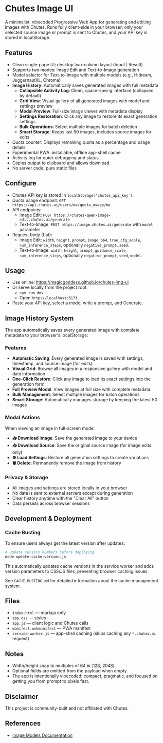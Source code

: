 # Chutes Image UI

A minimalist, vibecoded Progressive Web App for generating and editing images with Chutes. Runs fully client-side in your browser; only your selected source image or prompt is sent to Chutes, and your API key is stored in localStorage.

## Features
- Clean single-page UI; desktop two-column layout (Input | Result)
- Supports two modes: Image Edit and Text-to-Image generation
- Model selector for Text-to-Image with multiple models (e.g., Hidream, JuggernautXL, Chroma)
- **Image History**: Automatically saves generated images with full metadata
  - **Collapsible Activity Log**: Clean, space-saving interface (collapsed by default)
  - **Grid View**: Visual gallery of all generated images with model and settings preview
  - **Modal Preview**: Full-size image viewer with metadata display
  - **Settings Restoration**: Click any image to restore its exact generation settings
  - **Bulk Operations**: Select multiple images for batch deletion
  - **Smart Storage**: Keeps last 50 images, includes source images for edits
- Quota counter: Displays remaining quota as a percentage and usage details
- Experimental PWA: installable, offline app-shell cache
- Activity log for quick debugging and status
- Copies output to clipboard and allows download
- No server code; pure static files

## Configure
- Chutes API key is stored in `localStorage['chutes_api_key']`.
- Quota usage endpoint: `GET https://api.chutes.ai/users/me/quota_usage/me`
- API endpoints:
  - Image Edit: `POST https://chutes-qwen-image-edit.chutes.ai/generate`
  - Text-to-Image: `POST https://image.chutes.ai/generate` with `model` parameter
- Request body (flat):
  - Image Edit: `width`, `height`, `prompt`, `image_b64`, `true_cfg_scale`, `num_inference_steps`, optionally `negative_prompt`, `seed`.
  - Text-to-Image: `width`, `height`, `prompt`, `guidance_scale`, `num_inference_steps`, optionally `negative_prompt`, `seed`, `model`.

## Usage
- Use online: https://magicgoddess.github.io/chutes-img-ui
- Or serve locally from the project root:
  - `npm run dev`
  - Open `http://localhost:5173`
- Paste your API key, select a mode, write a prompt, and Generate.

## Image History System

The app automatically saves every generated image with complete metadata to your browser's localStorage:

### Features
- **Automatic Saving**: Every generated image is saved with settings, timestamp, and source image (for edits)
- **Visual Grid**: Browse all images in a responsive gallery with model and date information
- **One-Click Restore**: Click any image to load its exact settings into the generation form
- **Full Preview Modal**: View images at full size with complete metadata
- **Bulk Management**: Select multiple images for batch operations
- **Smart Storage**: Automatically manages storage by keeping the latest 50 images

### Modal Actions
When viewing an image in full-screen mode:
- **📥 Download Image**: Save the generated image to your device
- **📥 Download Source**: Save the original source image (for image edits only)
- **⚙️ Load Settings**: Restore all generation settings to create variations
- **🗑️ Delete**: Permanently remove the image from history

### Privacy & Storage
- All images and settings are stored locally in your browser
- No data is sent to external servers except during generation
- Clear history anytime with the "Clear All" button
- Data persists across browser sessions

## Development & Deployment

### Cache Busting
To ensure users always get the latest version after updates:

```bash
# Update version numbers before deploying
node update-cache-version.js
```

This automatically updates cache versions in the service worker and adds version parameters to CSS/JS files, preventing browser caching issues.

See `CACHE-BUSTING.md` for detailed information about the cache management system.

## Files
- `index.html` — markup only
- `app.css` — styles
- `app.js` — client logic and Chutes calls
- `manifest.webmanifest` — PWA manifest
- `service-worker.js` — app-shell caching (skips caching any `*.chutes.ai` request)

## Notes
- Width/height snap to multiples of 64 in [128, 2048].
- Optional fields are omitted from the payload when empty.
- The app is intentionally vibecoded: compact, pragmatic, and focused on getting you from prompt to pixels fast.

## Disclaimer
This project is community-built and not affiliated with Chutes.

## References
- [Image Models Documentation](./reference/img-models.md)
